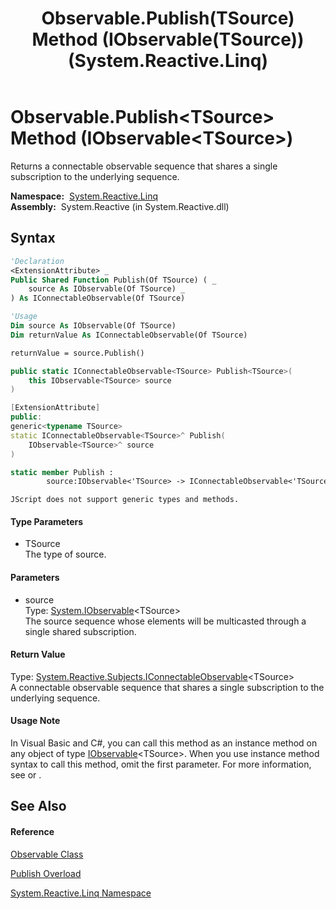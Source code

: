 ﻿---
title: Observable.Publish(TSource) Method (IObservable(TSource)) (System.Reactive.Linq)
TOCTitle: Publish(TSource) Method (IObservable(TSource))
ms:assetid: M:System.Reactive.Linq.Observable.Publish``1(System.IObservable{``0})
ms:mtpsurl: https://msdn.microsoft.com/en-us/library/Hh229126(v=VS.103)
ms:contentKeyID: 36068542
ms.date: 06/28/2011
mtps_version: v=VS.103
dev_langs:
- vb
- csharp
- c++
- fsharp
- jscript
---

# Observable.Publish\<TSource\> Method (IObservable\<TSource\>)

Returns a connectable observable sequence that shares a single subscription to the underlying sequence.

**Namespace:**  [System.Reactive.Linq](hh211929\(v=vs.103\).md)  
**Assembly:**  System.Reactive (in System.Reactive.dll)

## Syntax

``` vb
'Declaration
<ExtensionAttribute> _
Public Shared Function Publish(Of TSource) ( _
    source As IObservable(Of TSource) _
) As IConnectableObservable(Of TSource)
```

``` vb
'Usage
Dim source As IObservable(Of TSource)
Dim returnValue As IConnectableObservable(Of TSource)

returnValue = source.Publish()
```

``` csharp
public static IConnectableObservable<TSource> Publish<TSource>(
    this IObservable<TSource> source
)
```

``` c++
[ExtensionAttribute]
public:
generic<typename TSource>
static IConnectableObservable<TSource>^ Publish(
    IObservable<TSource>^ source
)
```

``` fsharp
static member Publish : 
        source:IObservable<'TSource> -> IConnectableObservable<'TSource> 
```

``` jscript
JScript does not support generic types and methods.
```

#### Type Parameters

  - TSource  
    The type of source.

#### Parameters

  - source  
    Type: [System.IObservable](https://msdn.microsoft.com/en-us/library/Dd990377)\<TSource\>  
    The source sequence whose elements will be multicasted through a single shared subscription.  

#### Return Value

Type: [System.Reactive.Subjects.IConnectableObservable](hh211887\(v=vs.103\).md)\<TSource\>  
A connectable observable sequence that shares a single subscription to the underlying sequence.  

#### Usage Note

In Visual Basic and C\#, you can call this method as an instance method on any object of type [IObservable](https://msdn.microsoft.com/en-us/library/Dd990377)\<TSource\>. When you use instance method syntax to call this method, omit the first parameter. For more information, see [](https://msdn.microsoft.com/en-us/library/Bb384936) or [](https://msdn.microsoft.com/en-us/library/Bb383977).

## See Also

#### Reference

[Observable Class](hh244252\(v=vs.103\).md)

[Publish Overload](hh229799\(v=vs.103\).md)

[System.Reactive.Linq Namespace](hh211929\(v=vs.103\).md)

